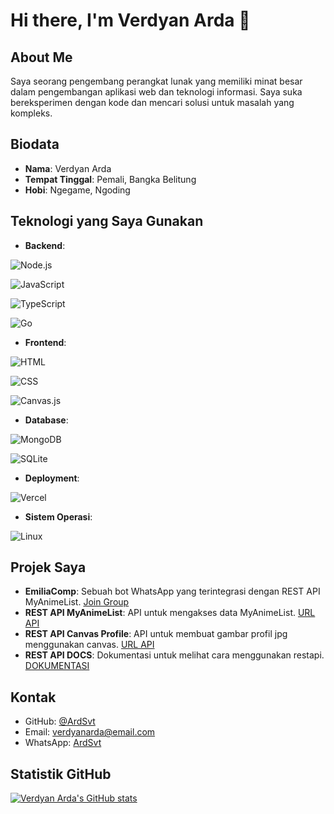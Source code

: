 # Hi there, I'm Verdyan Arda 👋

## About Me
Saya seorang pengembang perangkat lunak yang memiliki minat besar dalam pengembangan aplikasi web dan teknologi informasi. Saya suka bereksperimen dengan kode dan mencari solusi untuk masalah yang kompleks.

## Biodata
* **Nama**: Verdyan Arda
* **Tempat Tinggal**: Pemali, Bangka Belitung
* **Hobi**: Ngegame, Ngoding

## Teknologi yang Saya Gunakan
* **Backend**: 
  
![Node.js](https://img.shields.io/badge/Node.js-339933?style=for-the-badge&logo=node.js&logoColor=white) 
  
![JavaScript](https://img.shields.io/badge/JavaScript-F7DF1E?style=for-the-badge&logo=javascript&logoColor=black)
  
![TypeScript](https://img.shields.io/badge/TypeScript-3178C6?style=for-the-badge&logo=typescript&logoColor=white)
  
![Go](https://img.shields.io/badge/Go-00ADD8?style=for-the-badge&logo=go&logoColor=white)
* **Frontend**: 
  
![HTML](https://img.shields.io/badge/HTML-E34F26?style=for-the-badge&logo=html5&logoColor=white) 
  
![CSS](https://img.shields.io/badge/CSS-1572B6?style=for-the-badge&logo=css3&logoColor=white)
  
![Canvas.js](https://img.shields.io/badge/Canvas.js-0078D4?style=for-the-badge&logo=javascript&logoColor=white)
* **Database**: 
  
![MongoDB](https://img.shields.io/badge/MongoDB-47A248?style=for-the-badge&logo=mongodb&logoColor=white) 
  
![SQLite](https://img.shields.io/badge/SQLite-003B57?style=for-the-badge&logo=sqlite&logoColor=white)
* **Deployment**: 
  
![Vercel](https://img.shields.io/badge/Vercel-000000?style=for-the-badge&logo=vercel&logoColor=white)
* **Sistem Operasi**: 
  
![Linux](https://img.shields.io/badge/Linux-FCC624?style=for-the-badge&logo=linux&logoColor=black)

## Projek Saya
* **EmiliaComp**: Sebuah bot WhatsApp yang terintegrasi dengan REST API MyAnimeList. [Join Group](https://chat.whatsapp.com/LQqNid7OaSf9Za9LzMUnvG)
* **REST API MyAnimeList**: API untuk mengakses data MyAnimeList. [URL API](https://guracomp.vercel.app/api/mal/)
* **REST API Canvas Profile**: API untuk membuat gambar profil jpg menggunakan canvas. [URL API](https://guracomp.vercel.app/api/cancas/profile)
* **REST API DOCS**: Dokumentasi untuk melihat cara menggunakan restapi. [DOKUMENTASI](https://guracomp.vercel.app/)

## Kontak
* GitHub: [@ArdSvt](https://github.com/ArdSvt)
* Email: [verdyanarda@email.com](mailto:verdyanarda@email.com)
* WhatsApp: [ArdSvt](https://wa.me/6283861772386)

## Statistik GitHub
[![Verdyan Arda's GitHub stats](https://github-readme-stats.vercel.app/api?username=ArdSvt&show_icons=true&theme=radical)](https://github.com/ArdSvt)
